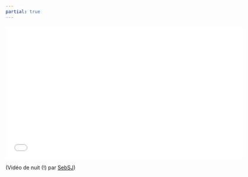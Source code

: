 ```yaml
---
partial: true
---
```


<div class="video-container">
<iframe width="640" height="360" src="//www.youtube.com/embed/8lXoFx75m0U"
frameborder="0" allowfullscreen></iframe>
</div>

(Vidéo de nuit (!) par
[SebSJ](https://www.youtube.com/channel/UCCfAa3_JdQ66mtEuVCg2ykA))
